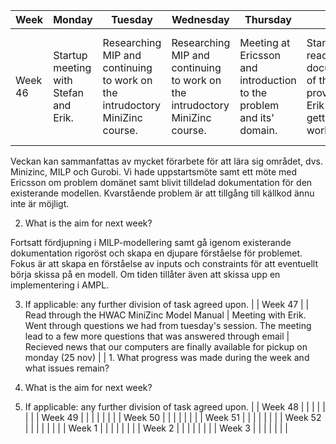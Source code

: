 | Week   | Monday      | Tuesday     | Wednesday   | Thursday    | Friday     | Summary     |
|--------|-------------|-------------|-------------|-------------|-------------|-------------|
| Week 46 | Startup meeting with Stefan and Erik.           |     Researching MIP and continuing to work on the intrudoctory MiniZinc course.        |      Researching MIP and continuing to work on the intrudoctory MiniZinc course.       |      Meeting at Ericsson and introduction to the problem and its' domain. | Starting to read the documentation of the code provided by Erik and getting Github working.            |       1. What progress was made during the week and what issues remain?

Veckan kan sammanfattas av mycket förarbete för att lära sig området, dvs. Minizinc, MILP och Gurobi. Vi hade uppstartsmöte samt ett möte med Ericsson om problem domänet samt blivit tilldelad dokumentation för den existerande modellen. Kvarstående problem är att tillgång till källkod ännu inte är möjligt.

2. What is the aim for next week?

Fortsatt fördjupning i MILP-modellering samt gå igenom existerande dokumentation rigoröst och skapa en djupare förståelse för problemet. Fokus är att skapa en förståelse av inputs och constraints för att eventuellt börja skissa på en modell. Om tiden tillåter även att skissa upp en implementering i AMPL.

3. If applicable: any further division of task agreed upon.      |
| Week 47 |             |      Read through the HWAC MiniZinc Model Manual       |      Meeting with Erik. Went through questions we had from tuesday's session. The meeting lead to a few more questions that was answered through email    |     Recieved news that our computers are finally available for pickup on monday (25 nov)        |             |       1. What progress was made during the week and what issues remain?

  2. What is the aim for next week?
  
   
   3. If applicable: any further division of task agreed upon. |
| Week 48 |             |             |             |             |             |             |
| Week 49 |             |             |             |             |             |             |
| Week 50 |             |             |             |             |             |             |
| Week 51 |             |             |             |             |             |             |
| Week 52 |             |             |             |             |             |             |
| Week 1 |             |             |             |             |             |             |
| Week 2 |             |             |             |             |             |             |
| Week 3 |             |             |             |             |             |             |

